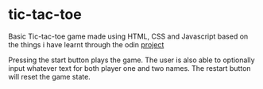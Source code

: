 # tic-tac-toe
Basic Tic-tac-toe game made using HTML, CSS and Javascript based on the things i
have learnt through the odin [project](https://www.theodinproject.com/lessons/javascript-tic-tac-toe)

Pressing the start button plays the game. The user is also able to optionally input
whatever text for both player one and two names. The restart button will reset the game state.